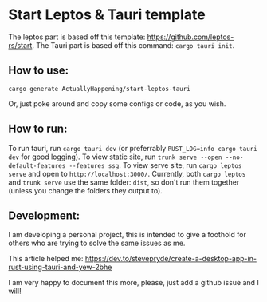 # Start Leptos & Tauri template
The leptos part is based off this template: https://github.com/leptos-rs/start.
The Tauri part is based off this command: `cargo tauri init`.

## How to use:
`cargo generate ActuallyHappening/start-leptos-tauri`

Or, just poke around and copy some configs or code, as you wish.

## How to run:
To run tauri, run `cargo tauri dev` (or preferrably `RUST_LOG=info cargo tauri dev` for good logging).
To view static site, run `trunk serve --open --no-default-features --features ssg`.
To view serve site, run `cargo leptos serve` and open to `http://localhost:3000/`.
Currently, both `cargo leptos` and `trunk serve` use the same folder: `dist`, so
don't run them together (unless you change the folders they output to).


## Development:
I am developing a personal project, this is intended to give a foothold for others
who are trying to solve the same issues as me.

This article helped me: https://dev.to/stevepryde/create-a-desktop-app-in-rust-using-tauri-and-yew-2bhe

I am very happy to document this more, please, just add a github issue and I will!
